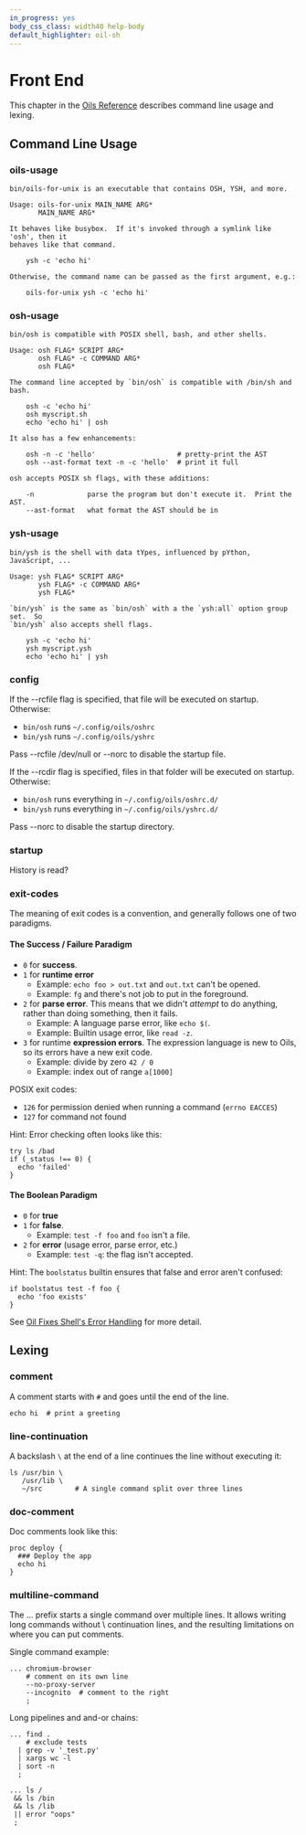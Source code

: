 ```yaml
---
in_progress: yes
body_css_class: width40 help-body
default_highlighter: oil-sh
---
```


Front End
===

This chapter in the [Oils Reference](index.html) describes command line usage
and lexing.

<div id="toc">
</div>

<h2 id="usage">Command Line Usage</h3>

<h3 id="oils-usage" class="osh-ysh-topic" oils-embed="1">
  oils-usage
</h3>

<!-- pre-formatted for help builtin -->

```
bin/oils-for-unix is an executable that contains OSH, YSH, and more.

Usage: oils-for-unix MAIN_NAME ARG*
       MAIN_NAME ARG*

It behaves like busybox.  If it's invoked through a symlink like 'osh', then it
behaves like that command.

    ysh -c 'echo hi'

Otherwise, the command name can be passed as the first argument, e.g.:

    oils-for-unix ysh -c 'echo hi'
```

<h3 id="osh-usage" class="osh-topic" oils-embed="1">
  osh-usage
</h3>

<!-- pre-formatted for help builtin -->

```
bin/osh is compatible with POSIX shell, bash, and other shells.

Usage: osh FLAG* SCRIPT ARG*
       osh FLAG* -c COMMAND ARG*
       osh FLAG*

The command line accepted by `bin/osh` is compatible with /bin/sh and bash.

    osh -c 'echo hi'
    osh myscript.sh
    echo 'echo hi' | osh

It also has a few enhancements:

    osh -n -c 'hello'                    # pretty-print the AST
    osh --ast-format text -n -c 'hello'  # print it full

osh accepts POSIX sh flags, with these additions:

    -n             parse the program but don't execute it.  Print the AST.
    --ast-format   what format the AST should be in
```

<h3 id="ysh-usage" class="ysh-topic" oils-embed="1">
  ysh-usage
</h3>

<!-- pre-formatted for help builtin -->

```
bin/ysh is the shell with data tYpes, influenced by pYthon, JavaScript, ...

Usage: ysh FLAG* SCRIPT ARG*
       ysh FLAG* -c COMMAND ARG*
       ysh FLAG*

`bin/ysh` is the same as `bin/osh` with a the `ysh:all` option group set.  So
`bin/ysh` also accepts shell flags.

    ysh -c 'echo hi'
    ysh myscript.ysh
    echo 'echo hi' | ysh
```


<h3 id="config" class="osh-ysh-topic">config</h3>

If the --rcfile flag is specified, that file will be executed on startup.
Otherwise:

- `bin/osh` runs `~/.config/oils/oshrc`
- `bin/ysh` runs `~/.config/oils/yshrc`

Pass --rcfile /dev/null or --norc to disable the startup file.

If the --rcdir flag is specified, files in that folder will be executed on
startup.
Otherwise:

- `bin/osh` runs everything in `~/.config/oils/oshrc.d/`
- `bin/ysh` runs everything in `~/.config/oils/yshrc.d/`

Pass --norc to disable the startup directory.

<h3 id="startup" class="osh-ysh-topic">startup</h3>

History is read?

<h3 id="exit-codes" class="osh-ysh-topic">exit-codes</h3>

The meaning of exit codes is a convention, and generally follows one of two
paradigms.

#### The Success / Failure Paradigm 

- `0` for **success**.
- `1` for **runtime error**
  - Example: `echo foo > out.txt` and `out.txt` can't be opened.
  - Example: `fg` and there's not job to put in the foreground.
- `2` for **parse error**.  This means that we didn't *attempt* to do
  anything, rather than doing something, then it fails.
  - Example: A language parse error, like `echo $(`.
  - Example: Builtin usage error, like `read -z`.
- `3` for runtime **expression errors**.  The expression language is new to
  Oils, so its errors have a new exit code.
  - Example: divide by zero `42 / 0` 
  - Example: index out of range `a[1000]`

POSIX exit codes:

- `126` for permission denied when running a command (`errno EACCES`)
- `127` for command not found

Hint: Error checking often looks like this:

    try ls /bad
    if (_status !== 0) {
      echo 'failed'
    }

#### The Boolean Paradigm

- `0` for **true**
- `1` for **false**.
  - Example: `test -f foo` and `foo` isn't a file.
- `2` for **error** (usage error, parse error, etc.)
  - Example: `test -q`: the flag isn't accepted.

Hint: The `boolstatus` builtin ensures that false and error aren't confused:

    if boolstatus test -f foo {
      echo 'foo exists'
    }

See [Oil Fixes Shell's Error Handling](../error-handling.html) for more detail.

## Lexing

<h3 id="comment" class="osh-ysh-topic">comment</h3>

A comment starts with `#` and goes until the end of the line.

    echo hi  # print a greeting

<h3 id="line-continuation" class="osh-ysh-topic">line-continuation</h3>

A backslash `\` at the end of a line continues the line without executing it:

    ls /usr/bin \
       /usr/lib \
       ~/src        # A single command split over three lines

<h3 id="doc-comment" class="ysh-topic">doc-comment</h3>

Doc comments look like this:

    proc deploy {   
      ### Deploy the app
      echo hi
    }

<h3 id="multiline-command" class="ysh-topic">multiline-command</h3>

The ... prefix starts a single command over multiple lines.  It allows writing
long commands without \ continuation lines, and the resulting limitations on
where you can put comments.

Single command example:

    ... chromium-browser
        # comment on its own line
        --no-proxy-server
        --incognito  # comment to the right
        ;

Long pipelines and and-or chains:

    ... find .
        # exclude tests
      | grep -v '_test.py'
      | xargs wc -l
      | sort -n
      ;

    ... ls /
     && ls /bin
     && ls /lib
     || error "oops"
     ;

